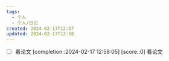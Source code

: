 ```yaml
---
tags:
  - 个人
  - 个人/日记
created: 2024-02-17T12:57
updated: 2024-02-17T12:58
---
```



- [ ] 看论文 [completion::2024-02-17 12:58:05] [score::0] 看论文